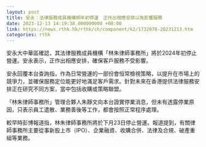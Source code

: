 ```yaml
---
layout: post
title: 安永：法律服務成員機構明年初停運　正作出相應安排以免影響服務
date: 2023-12-13 14:19:38.000000000 +08:00
link: https://news.rthk.hk/rthk/ch/component/k2/1732070-20231213.htm
categories: rthk
---
```


安永大中華區確認，其法律服務成員機構「林朱律師事務所」將於2024年初停止營運。安永表示，正作出相應安排，確保客戶服務不受影響。 

安永回覆本台查詢指，作為日常營運的一部份會恒常檢視策略，以提升在市場上的競爭力，並確保服務定位能更好地滿足客戶需求。針對未來在香港提供法律服務安排正在研究不同方案，當中包括收購或策略聯盟。

「林朱律師事務所」管理合夥人朱靜文向本台證實停業消息，但未有透露停業原因，只表示員工遣散、業務善後等工作，都會按照正常程序處理。

較早時彭博報道指，林朱律師事務所將於下月23日停止營運。報道提到，有關律師事務所主要從事新股上市（IPO）、企業融資、收購合併、法律及合規、破產重組等業務。
